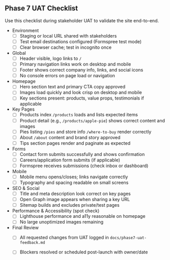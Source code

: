 ## Phase 7 UAT Checklist

Use this checklist during stakeholder UAT to validate the site end-to-end.

- Environment
  - [ ] Staging or local URL shared with stakeholders
  - [ ] Test email destinations configured (Formspree test mode)
  - [ ] Clear browser cache; test in incognito once

- Global
  - [ ] Header visible, logo links to `/`
  - [ ] Primary navigation links work on desktop and mobile
  - [ ] Footer shows correct company info, links, and social icons
  - [ ] No console errors on page load or navigation

- Homepage
  - [ ] Hero section text and primary CTA copy approved
  - [ ] Images load quickly and look crisp on desktop and mobile
  - [ ] Key sections present: products, value props, testimonials if applicable

- Key Pages
  - [ ] Products index `/products` loads and lists expected items
  - [ ] Product detail (e.g., `/products/apple-pie`) shows correct content and images
  - [ ] Pies listing `/pies` and store info `/where-to-buy` render correctly
  - [ ] About `/about` content and brand story approved
  - [ ] Tips section pages render and paginate as expected

- Forms
  - [ ] Contact form submits successfully and shows confirmation
  - [ ] Careers/application form submits (if applicable)
  - [ ] Formspree receives submissions (check inbox or dashboard)

- Mobile
  - [ ] Mobile menu opens/closes; links navigate correctly
  - [ ] Typography and spacing readable on small screens

- SEO & Social
  - [ ] Title and meta description look correct on key pages
  - [ ] Open Graph image appears when sharing a key URL
  - [ ] Sitemap builds and excludes private/test pages

- Performance & Accessibility (spot check)
  - [ ] Lighthouse performance and a11y reasonable on homepage
  - [ ] No large unoptimized images remaining

- Final Review
  - [ ] All requested changes from UAT logged in `docs/phase7-uat-feedback.md`
  - [ ] Blockers resolved or scheduled post-launch with owner/date


